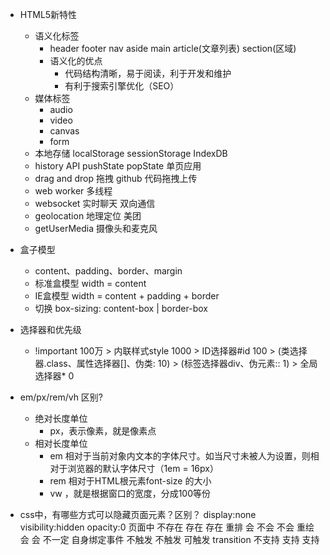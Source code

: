 - HTML5新特性
  - 语义化标签
    - header footer nav aside main article(文章列表) section(区域)  
    - 语义化的优点
      - 代码结构清晰，易于阅读，利于开发和维护 
      - 有利于搜索引擎优化（SEO）
  - 媒体标签
    - audio 
    - video
    - canvas
    - form 
  - 本地存储 localStorage sessionStorage IndexDB    
  - history API  pushState popState 单页应用 
  - drag and drop 拖拽 github 代码拖拽上传  
  - web worker 多线程  
  - websocket 实时聊天 双向通信  
  - geolocation 地理定位 美团
  - getUserMedia 摄像头和麦克风

- 盒子模型
  - content、padding、border、margin
  - 标准盒模型 width = content 
  - IE盒模型 width = content + padding + border
  - 切换 box-sizing: content-box | border-box 

- 选择器和优先级
  - !important 100万 > 
  内联样式style 1000 > 
  ID选择器#id 100 > 
  (类选择器.class、属性选择器[]、伪类: 10) > 
  (标签选择器div、伪元素:: 1) > 
  全局选择器* 0

- em/px/rem/vh 区别?
  - 绝对长度单位
    - px，表示像素，就是像素点
  - 相对长度单位
    - em 相对于当前对象内文本的字体尺寸。如当尺寸未被人为设置，则相对于浏览器的默认字体尺寸（1em = 16px）
    - rem 相对于HTML根元素font-size 的大小
    - vw ，就是根据窗口的宽度，分成100等份

- css中，有哪些方式可以隐藏页面元素？区别？
              display:none	visibility:hidden	 opacity:0
  页面中	      不存在	        存在	            存在
  重排	        会	            不会	            不会
  重绘	        会	            会	            不一定
  自身绑定事件	不触发	        不触发	          可触发
  transition	  不支持	         支持	           支持
